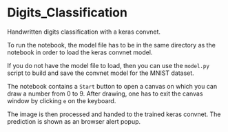 # Digits_Classification

Handwritten digits classification with a keras convnet. 

To run the notebook, the model file has to be in the same directory as the notebook in order to load the keras convnet model.

If you do not have the model file to load, then you can use the `model.py` script to build and save the convnet model for the MNIST dataset.

The notebook contains a <code>Start</code> button to open a canvas on which you can draw a number from 0 to 9. After drawing, one has to exit the canvas window by clicking <code>e</code> on the keyboard. 

The image is then processed and handed to the trained keras convnet. The prediction is shown as an browser alert popup.
